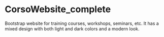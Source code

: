 # CorsoWebsite_complete
Bootstrap website for training courses, workshops, seminars, etc. It has a mixed design with both light and dark colors and a modern look.
